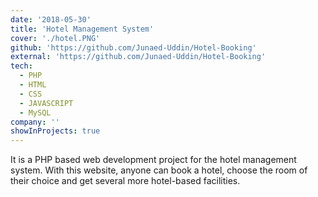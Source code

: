 ```yaml
---
date: '2018-05-30'
title: 'Hotel Management System'
cover: './hotel.PNG'
github: 'https://github.com/Junaed-Uddin/Hotel-Booking'
external: 'https://github.com/Junaed-Uddin/Hotel-Booking'
tech:
  - PHP
  - HTML
  - CSS
  - JAVASCRIPT
  - MySQL
company: ''
showInProjects: true
---
```


It is a PHP based web development project for the hotel management system. With this website, anyone can book a hotel, choose the room of their choice and get several more hotel-based facilities.
